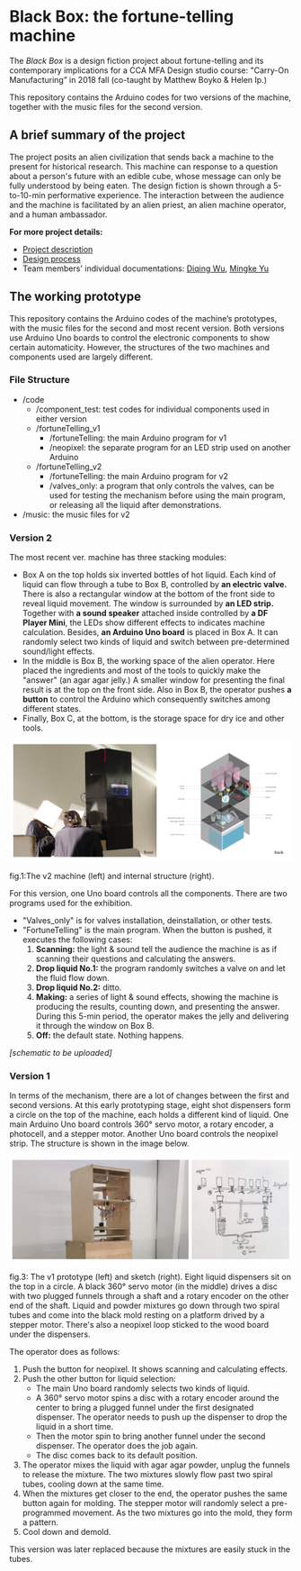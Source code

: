 # Black Box: the fortune-telling machine

The *Black Box* is a design fiction project about fortune-telling and its contemporary implications for a CCA MFA Design studio course: "Carry-On Manufacturing” in 2018 fall (co-taught by Matthew Boyko & Helen Ip.) 

This repository contains the Arduino codes for two versions of the machine, together with the music files for the second version. 



## A brief summary of the project

The project posits an alien civilization that sends back a machine to the present for historical research. This machine can response to a question about a person's future with an edible cube, whose message can only be fully understood by being eaten. The design fiction is shown through a 5-to-10-min performative experience. The interaction between the audience and the machine is facilitated by an alien priest, an alien machine operator, and a human ambassador. 



**For more project details:**

- [Project description](project_description.md)
- [Design process](https://drive.google.com/file/d/1VgLE5v_DhbejvS0L9a9aLpfb2G2ujM_3/view?usp=sharing)
- Team members' individual documentations: [Diqing Wu](https://wudiqing.myportfolio.com/fortune-telling-machine), [Mingke Yu](https://yumk.name/fortune-telling)



## The working prototype

This repository contains the Arduino codes of the machine’s prototypes, with the music files for the second and most recent version. Both versions use Arduino Uno boards to control the electronic components to show certain automaticity. However, the structures of the two machines and components used are largely different. 



### File Structure

- /code
  - /component_test: test codes for individual components used in either version
  - /fortuneTelling_v1
    - /fortuneTelling: the main Arduino program for v1
    - /neopixel: the separate program for an LED strip used on another Arduino
  - /fortuneTelling_v2
    - /fortuneTelling: the main Arduino program for v2
    - /valves_only: a program that only controls the valves, can be used for testing the mechanism before using the main program, or releasing all the liquid after demonstrations. 
- /music: the music files for v2



### Version 2 

The most recent ver. machine has three stacking modules:

- Box A on the top holds six inverted bottles of hot liquid. Each kind of liquid can flow through a tube to Box B, controlled by **an electric valve.** There is also a rectangular window at the bottom of the front side to reveal liquid movement. The window is surrounded by **an LED strip.** Together with **a sound speaker** attached inside controlled by **a DF Player Mini**, the LEDs show different effects to indicates machine calculation. Besides, **an Arduino Uno board** is placed in Box A. It can randomly select two kinds of liquid and switch between pre-determined sound/light effects.
- In the middle is Box B, the working space of the alien operator. Here placed the ingredients and most of the tools to quickly make the "answer" (an agar agar jelly.) A smaller window for presenting the final result is at the top on the front side. Also in Box B, the operator pushes **a button** to control the Arduino which consequently switches among different states.  
- Finally, Box C, at the bottom, is the storage space for dry ice and other tools.

![structure](images/v2/structure.png)

fig.1:The v2 machine (left) and internal structure (right). 



For this version, one Uno board controls all the components. There are two programs used for the exhibition.

- "Valves_only" is for valves installation, deinstallation, or other tests.
- "FortuneTelling" is the main program. When the button is pushed, it executes the following cases:
  1. **Scanning:** the light & sound tell the audience the machine is as if scanning their questions and calculating the answers.
  2. **Drop liquid No.1:** the program randomly switches a valve on and let the fluid flow down.
  3. **Drop liquid No.2:** ditto.
  4. **Making:** a series of light & sound effects, showing the machine is producing the results, counting down, and presenting the answer. During this 5-min period, the operator makes the jelly and delivering it through the window on Box B.
  5. **Off:** the default state. Nothing happens.



*[schematic to be uploaded]*



### Version 1 

In terms of the mechanism, there are a lot of changes between the first and second versions. At this early prototyping stage, eight shot dispensers form a circle on the top of the machine, each holds a different kind of liquid. One main Arduino Uno board controls 360° servo motor, a rotary encoder, a photocell, and a stepper motor. Another Uno board controls the neopixel strip. The structure is shown in the image below.

![structure](images/v1/structure.jpg)

fig.3: The v1 prototype (left) and sketch (right). Eight liquid dispensers sit on the top in a circle. A black 360° servo motor (in the middle) drives a disc with two plugged funnels through a shaft and a rotary encoder on the other end of the shaft. Liquid and powder mixtures go down through two spiral tubes and come into the black mold resting on a platform drived by a stepper motor. There's also a neopixel loop sticked to the wood board under the dispensers.



The operator does as follows: 

1. Push the button for neopixel. It shows scanning and calculating effects.
2. Push the other button for liquid selection: 
   - The main Uno board randomly selects two kinds of liquid. 
   - A 360° servo motor spins a disc with a rotary encoder around the center to bring a plugged funnel under the first designated dispenser. The operator needs to push up the dispenser to drop the liquid in a short time. 
   - Then the motor spin to bring another funnel under the second dispenser. The operator does the job again. 
   - The disc comes back to its default position. 
3. The operator mixes the liquid with agar agar powder, unplug the funnels to release the mixture. The two mixtures slowIy flow past two spiral tubes, cooling down at the same time.
4. When the mixtures get closer to the end, the operator pushes the same button again for molding. The stepper motor will randomly select a pre-programmed movement. As the two mixtures go into the mold, they form a pattern.
5. Cool down and demold.



This version was later replaced because the mixtures are easily stuck in the tubes.
